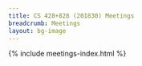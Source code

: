 ```yaml
---
title: CS 428+828 (201830) Meetings
breadcrumb: Meetings
layout: bg-image
---
```

{% include meetings-index.html %}
